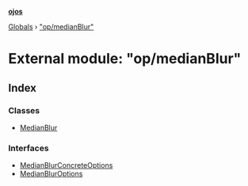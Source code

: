 **[ojos](../README.md)**

[Globals](../README.md) › ["op/medianBlur"](_op_medianblur_.md)

# External module: "op/medianBlur"

## Index

### Classes

* [MedianBlur](../classes/_op_medianblur_.medianblur.md)

### Interfaces

* [MedianBlurConcreteOptions](../interfaces/_op_medianblur_.medianblurconcreteoptions.md)
* [MedianBlurOptions](../interfaces/_op_medianblur_.medianbluroptions.md)